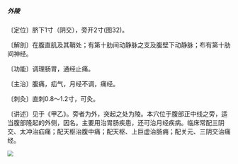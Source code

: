 ##### 外陵

〔定位〕脐下1寸（阴交），旁开2寸(图32)。

〔解剖〕在腹直肌及其鞘处；有第十肋间动静脉之支及腹壁下动静脉；布有第十肋间神经。

〔功能〕调理肠胃，通经止痛。

〔主治〕腹痛，疝气，月经不调，痛经。

〔刺灸〕直刺0.8〜1.2寸，可灸。

〔讲述〕见于《甲乙》。旁者为外，突起之处为陵。本穴位于腹部正中线之旁，适当腹部隆起的外侧，因名。主要用治胃肠疾患，还可治月经疾病。临床常配三阴交、太冲治疝痛；配天枢治腹中痛；配天枢、上巨虚治肠痈；配关元、三阴交治痛经。

<img src="img/图32.jpg" style="zoom:80%;" />
